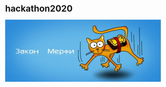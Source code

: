 # hackathon2020
![Merph](https://github.com/ninja-garden/hackathon2020/blob/master/images/merph.jpg)
